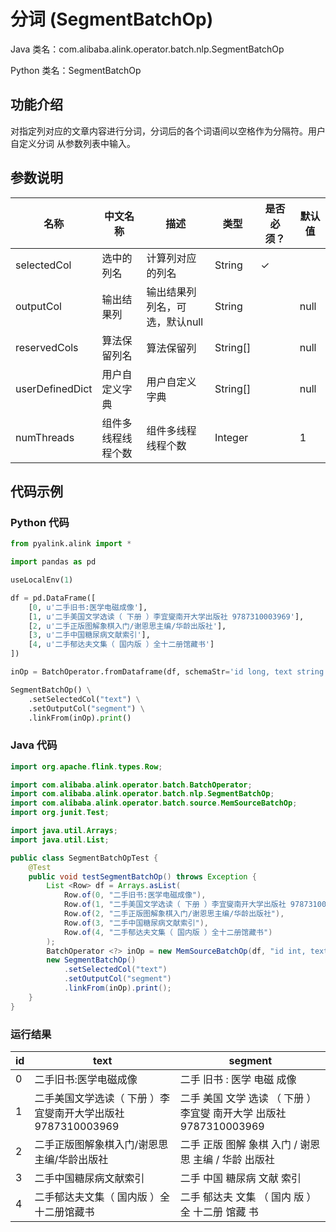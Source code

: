 # 分词 (SegmentBatchOp)
Java 类名：com.alibaba.alink.operator.batch.nlp.SegmentBatchOp

Python 类名：SegmentBatchOp


## 功能介绍

对指定列对应的文章内容进行分词，分词后的各个词语间以空格作为分隔符。用户自定义分词 从参数列表中输入。

## 参数说明
| 名称 | 中文名称 | 描述 | 类型 | 是否必须？ | 默认值 |
| --- | --- | --- | --- | --- | --- |
| selectedCol | 选中的列名 | 计算列对应的列名 | String | ✓ |  |
| outputCol | 输出结果列 | 输出结果列列名，可选，默认null | String |  | null |
| reservedCols | 算法保留列名 | 算法保留列 | String[] |  | null |
| userDefinedDict | 用户自定义字典 | 用户自定义字典 | String[] |  | null |
| numThreads | 组件多线程线程个数 | 组件多线程线程个数 | Integer |  | 1 |


## 代码示例
### Python 代码
```python
from pyalink.alink import *

import pandas as pd

useLocalEnv(1)

df = pd.DataFrame([
    [0, u'二手旧书:医学电磁成像'],
    [1, u'二手美国文学选读（ 下册 ）李宜燮南开大学出版社 9787310003969'],
    [2, u'二手正版图解象棋入门/谢恩思主编/华龄出版社'],
    [3, u'二手中国糖尿病文献索引'],
    [4, u'二手郁达夫文集（ 国内版 ）全十二册馆藏书']
])

inOp = BatchOperator.fromDataframe(df, schemaStr='id long, text string')

SegmentBatchOp() \
    .setSelectedCol("text") \
    .setOutputCol("segment") \
    .linkFrom(inOp).print()

```
### Java 代码
```java
import org.apache.flink.types.Row;

import com.alibaba.alink.operator.batch.BatchOperator;
import com.alibaba.alink.operator.batch.nlp.SegmentBatchOp;
import com.alibaba.alink.operator.batch.source.MemSourceBatchOp;
import org.junit.Test;

import java.util.Arrays;
import java.util.List;

public class SegmentBatchOpTest {
	@Test
	public void testSegmentBatchOp() throws Exception {
		List <Row> df = Arrays.asList(
			Row.of(0, "二手旧书:医学电磁成像"),
			Row.of(1, "二手美国文学选读（ 下册 ）李宜燮南开大学出版社 9787310003969"),
			Row.of(2, "二手正版图解象棋入门/谢恩思主编/华龄出版社"),
			Row.of(3, "二手中国糖尿病文献索引"),
			Row.of(4, "二手郁达夫文集（ 国内版 ）全十二册馆藏书")
		);
		BatchOperator <?> inOp = new MemSourceBatchOp(df, "id int, text string");
		new SegmentBatchOp()
			.setSelectedCol("text")
			.setOutputCol("segment")
			.linkFrom(inOp).print();
	}
}
```

### 运行结果
id|text|segment
---|----|-------
0|二手旧书:医学电磁成像|二手 旧书 : 医学 电磁 成像
1|二手美国文学选读（ 下册 ）李宜燮南开大学出版社 9787310003969|二手 美国 文学 选读 （   下册   ） 李宜燮 南开大学 出版社   9787310003969
2|二手正版图解象棋入门/谢恩思主编/华龄出版社|二手 正版 图解 象棋 入门 / 谢恩 思 主编 / 华龄 出版社
3|二手中国糖尿病文献索引|二手 中国 糖尿病 文献 索引
4|二手郁达夫文集（ 国内版 ）全十二册馆藏书|二手 郁达夫 文集 （   国内 版   ） 全 十二册 馆藏 书
